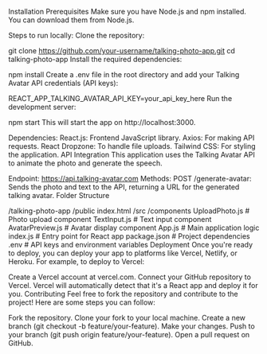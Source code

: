 Installation
Prerequisites
Make sure you have Node.js and npm installed. You can download them from Node.js.

Steps to run locally:
Clone the repository:


git clone https://github.com/your-username/talking-photo-app.git
cd talking-photo-app
Install the required dependencies:


npm install
Create a .env file in the root directory and add your Talking Avatar API credentials (API keys):


REACT_APP_TALKING_AVATAR_API_KEY=your_api_key_here
Run the development server:


npm start
This will start the app on http://localhost:3000.

Dependencies:
React.js: Frontend JavaScript library.
Axios: For making API requests.
React Dropzone: To handle file uploads.
Tailwind CSS: For styling the application.
API Integration
This application uses the Talking Avatar API to animate the photo and generate the speech.

Endpoint: https://api.talking-avatar.com
Methods:
POST /generate-avatar: Sends the photo and text to the API, returning a URL for the generated talking avatar.
Folder Structure

/talking-photo-app
  /public
    index.html
  /src
    /components
      UploadPhoto.js         # Photo upload component
      TextInput.js           # Text input component
      AvatarPreview.js       # Avatar display component
    App.js                   # Main application logic
    index.js                 # Entry point for React app
  package.json               # Project dependencies
  .env                       # API keys and environment variables
Deployment
Once you're ready to deploy, you can deploy your app to platforms like Vercel, Netlify, or Heroku. For example, to deploy to Vercel:

Create a Vercel account at vercel.com.
Connect your GitHub repository to Vercel.
Vercel will automatically detect that it's a React app and deploy it for you.
Contributing
Feel free to fork the repository and contribute to the project! Here are some steps you can follow:

Fork the repository.
Clone your fork to your local machine.
Create a new branch (git checkout -b feature/your-feature).
Make your changes.
Push to your branch (git push origin feature/your-feature).
Open a pull request on GitHub.

